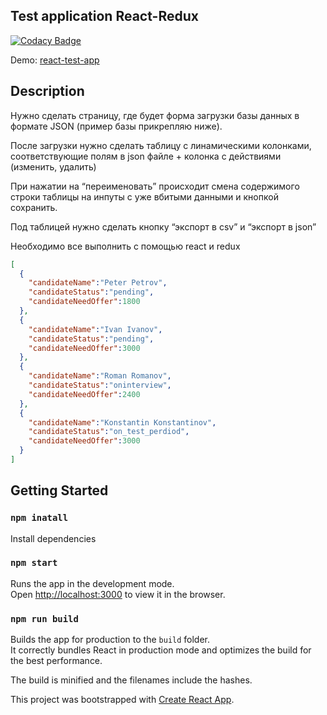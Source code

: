 ## Test application React-Redux

[![Codacy Badge](https://api.codacy.com/project/badge/Grade/a9f42de134b24267a5fe4683a8da7c14)](https://app.codacy.com/app/blu2z/react-test-app?utm_source=github.com&utm_medium=referral&utm_content=Blu2z/react-test-app&utm_campaign=badger)

Demo: [react-test-app](https://blu2z.github.io/react-test-app)

## Description

Нужно сделать страницу, где будет форма загрузки базы данных в формате JSON (пример базы прикрепляю ниже).  

После загрузки нужно  сделать таблицу с линамическими колонками, соответствующие полям в json файле + колонка с действиями (изменить, удалить)

При нажатии на “переименовать” происходит смена содержимого строки таблицы на инпуты с уже вбитыми данными и кнопкой сохранить. 

Под таблицей нужно сделать кнопку “экспорт в csv” и “экспорт в json” 

Необходимо все выполнить с помощью react и redux 

```json
[
  {
    "candidateName":"Peter Petrov",
    "candidateStatus":"pending",
    "candidateNeedOffer":1800
  },
  {
    "candidateName":"Ivan Ivanov",
    "candidateStatus":"pending",
    "candidateNeedOffer":3000
  },
  {
    "candidateName":"Roman Romanov",
    "candidateStatus":"oninterview",
    "candidateNeedOffer":2400
  },
  {
    "candidateName":"Konstantin Konstantinov",
    "candidateStatus":"on_test_perdiod",
    "candidateNeedOffer":3000
  }
]
```

## Getting Started

### `npm inatall`

Install dependencies


### `npm start`

Runs the app in the development mode.<br>
Open [http://localhost:3000](http://localhost:3000) to view it in the browser.



### `npm run build`

Builds the app for production to the `build` folder.<br>
It correctly bundles React in production mode and optimizes the build for the best performance.

The build is minified and the filenames include the hashes.<br>

This project was bootstrapped with [Create React App](https://github.com/facebookincubator/create-react-app).

